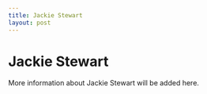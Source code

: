 ```yaml
---
title: Jackie Stewart
layout: post
---
```


# Jackie Stewart

More information about Jackie Stewart will be added here.
